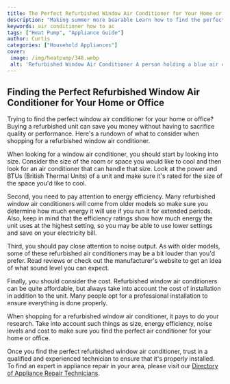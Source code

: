```yaml
---
title: The Perfect Refurbished Window Air Conditioner for Your Home or Office - How to Find It
description: "Making summer more bearable Learn how to find the perfect refurbished window air conditioner for your home or office Get the details to make sure its the right fit for you"
keywords: air conditioner how to ac
tags: ["Heat Pump", "Appliance Guide"]
author: Curtis
categories: ["Household Appliances"]
cover: 
 image: /img/heatpump/348.webp
 alt: 'Refurbished Window Air Conditioner A person holding a blue air conditioner unit with a green Refurbished tag displayed against a white wall'
---
```

## Finding the Perfect Refurbished Window Air Conditioner for Your Home or Office

Trying to find the perfect window air conditioner for your home or office? Buying a refurbished unit can save you money without having to sacrifice quality or performance. Here's a rundown of what to consider when shopping for a refurbished window air conditioner. 

When looking for a window air conditioner, you should start by looking into size. Consider the size of the room or space you would like to cool and then look for an air conditioner that can handle that size. Look at the power and BTUs (British Thermal Units) of a unit and make sure it's rated for the size of the space you'd like to cool.

Second, you need to pay attention to energy efficiency. Many refurbished window air conditioners will come from older models so make sure you determine how much energy it will use if you run it for extended periods. Also, keep in mind that the efficiency ratings show how much energy the unit uses at the highest setting, so you may be able to use lower settings and save on your electricity bill.

Third, you should pay close attention to noise output. As with older models, some of these refurbished air conditioners may be a bit louder than you'd prefer. Read reviews or check out the manufacturer's website to get an idea of what sound level you can expect. 

Finally, you should consider the cost. Refurbished window air conditioners can be quite affordable, but always take into account the cost of installation in addition to the unit. Many people opt for a professional installation to ensure everything is done properly. 

When shopping for a refurbished window air conditioner, it pays to do your research. Take into account such things as size, energy efficiency, noise levels and cost to make sure you find the perfect air conditioner for your home or office. 

Once you find the perfect refurbished window air conditioner, trust in a qualified and experienced technician to ensure that it's properly installed. To find an expert in appliance repair in your area, please visit our [Directory of Appliance Repair Technicians](./pages/appliance-repair-technicians).
